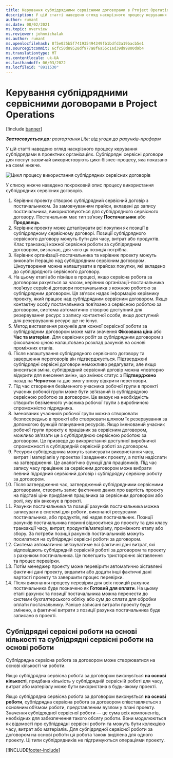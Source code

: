 ```yaml
---
title: Керування субпідрядними сервісними договорами в Project Operations
description: У цій статті наведено огляд наскрізного процесу керування субпідрядами, як правило, в проектних організаціях.
author: rumant
ms.date: 08/02/2021
ms.topic: overview
ms.reviewer: johnmichalak
ms.author: rumant
ms.openlocfilehash: 8f5e025b5f741935494349fb1bdfd3a19bacb5e1
ms.sourcegitcommit: 6cfc50d89528df977a8f6a55c1ad39d99800d9b4
ms.translationtype: MT
ms.contentlocale: uk-UA
ms.lasthandoff: 06/03/2022
ms.locfileid: "8911530"
---
```

# <a name="subcontract-management-in-project-operations"></a>Керування субпідрядними сервісними договорами в Project Operations

[!include [banner](../../includes/dataverse-preview.md)]

_**Застосовується до:** розгортання Lite: від угоди до рахунків-проформ_

У цій статті наведено огляд наскрізного процесу керування субпідрядами в проектних організаціях. Субпідрядні сервісні договори для послуг зазвичай використовують цикл бізнес-процесу, яка показано на схемі нижче.

![Цикл процесу використання субпідрядних сервісних договорів](../media/SubcontractingProcessFlow.png)

У списку нижче наведено покроковий опис процесу використання субпідрядних сервісних договорів.

1. Керівник проекту створює субпідрядний сервісний договір з постачальником. За замовчуванням прайси, вкладені до запису постачальника, використовуються для субпідрядного сервісного договору. Постачальник має тип зв’язку **Постачальник** або **Продавець**.
2. Керівник проекту може деталізувати всі покупки як позиції в субпідрядному сервісному договорі. Позиції субпідрядного сервісного договору можуть бути для часу, витрат або продуктів. Клас транзакції кожної сервісної роботи за субпідрядним договором, визначає, для чого ця позиція потрібна.
3. Керівник організації-постачальника та керівник проекту можуть виконати ітерацію над субпідрядним сервісним договором. Ціноутворення можна налаштувати в прайсах покупки, які вкладено до субпідрядного сервісного договору.
4. На цьому етапі або пізніше в процесі, якщо сервісна робота за договором рахується за часом, керівник організації-постачальника пов’язує сервісні договори постачальника з кожною роботою за субпідрядним договором. Ця зв’язок надає інформацію керівнику проекту, який працює над субпідрядним сервісним договором. Якщо контактну особу постачальника пов’язано з сервісною роботою за договором, система автоматично створює доступний для резервування ресурс з запису контактної особи, якщо доступний для резервування ресурс ще не існує.
5. Метод виставлення рахунків для кожної сервісної роботи за субпідрядним договором може мати значення **Фіксована ціна** або **Час та матеріал**. Для сервісних робіт за субпідрядним договором з фіксованою ціною налаштовано розклад рахунків на основі проміжних етапів.
6.  Після налаштування субпідрядного сервісного договору та завершення переговорів він підтверджується. Підтверджені субпідрядні сервісні договори неможливо редагувати, але якщо вноситься зміна, субпідрядний сервісний договір можна «повторно відкрити для внесення змін», що змінює статус з **Підтверджено** назад на **Чернетка** та дає змогу знову відкрити переговори. 
7.  Під час створення безіменного учасника робочої групи в проекті учасник робочої групи може бути зв’язаний із субпідрядною сервісною роботою за договором. Це вказує на необхідність створити безіменного учасника робочої групи з виробничою спроможністю підрядника.
8.  Іменованих учасників робочої групи можна створювати безпосередньо в проекті або створювати шляхом їх резервування за допомогою функцій планування ресурсів. Якщо іменований учасник робочої групи проекту є працівник за сервісним договором, можливо зв’язати це з субпідрядною сервісною роботою за договором. Це призведе до використання доступної виробничої спроможності в субпідрядній сервісній роботі за договором.
9.  Ресурси субпідрядника можуть записувати використання часу, витрат і матеріалів у проектах і завданнях проекту, а потім надіслати на затвердження. Це аналогічно функції для працівників. Під час запису часу працівник за сервісним договором може вибрати певний підрядний сервісний договір і субпідрядну сервісну роботу за договором.
10. Після затвердження час, затверджений субпідрядними сервісними договорами, створить запис фактичних даних про вартість проекту на підставі ціни придбання працівника за сервісним договором або ролі, яку він виконує в проекті.
11. Рахунки постачальника та позиції рахунків постачальника можна записувати в системі для роботи, виконаної ресурсами постачальника, або продуктів, які надав постачальник. Позиції рахунків постачальника повинні відноситися до проекту та для класу транзакції часу, витрат, продуктів/матеріалу, проміжного етапу або збору. За потреби позиції рахунків постачальників можуть посилатися на субпідрядні сервісні роботи за договором.
12. Система автоматично зв’язуватиме всі фактичні дані витрат, які відповідають субпідрядній сервісній роботі за договором та проекту з рахунком постачальника. Це полегшить тристороннє зіставлення та процес перевірки.
13. Потім менеджер проекту може перевірити автоматично зіставлені фактичні дані проекту, видалити або додати інші фактичні дані вартості проекту та завершити процес перевірки.
14. Після виконання процесу перевірки для всіх позицій рахунок постачальника буде позначено як **Готовий для оплати**. На цьому етапі рахунок та позиції постачальника можна перенести до системи бухгалтерського обліку або сум до сплати для обробки оплати постачальнику. Раніше записані витрати проекту буде змінено, а фактичні витрати з позиції рахунка постачальника буде записано в проекті.

## <a name="quantity-based-subcontract-lines-and-work-based-subcontract-lines"></a>Субпідрядні сервісні роботи на основі кількості та субпідрядні сервісні роботи на основі роботи

Субпідрядна сервісна робота за договором може створюватися на основі кількості чи роботи. 

Якщо субпідрядна сервісна робота за договором виконується **на основі кількості**, придбана кількість у субпідрядній сервісній роботі для часу, витрат або матеріалу може бути використана в будь-якому проекті.

Якщо субпідрядна сервісна робота за договором виконується **на основі роботи**, субпідрядна сервісна робота за договором співставляється з основним об’ємом роботи, представленим вузлом у плані проекту. Значення субпідрядної сервісної роботи — це сума всіх компонентів, необхідних для забезпечення такого обсягу роботи. Вони моделюються як відомості про субпідрядні сервісні роботи та можуть бути колекцією часу, витрат або матеріалів. Для субпідрядної сервісної роботи за договором на основі роботи ця робота також виділена для одного проекту. Ці типи субпідрядників не підтримуються операціями проекту.

[!INCLUDE[footer-include](../../includes/footer-banner.md)]

